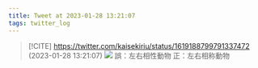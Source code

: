 ```yaml
---
title: Tweet at 2023-01-28 13:21:07
tags: twitter_log
---
```


> [!CITE] https://twitter.com/kaisekiriu/status/1619188799791337472 (2023-01-28 13:21:07)
> ![](https://twitter.com/kaisekiriu/status/1619188799791337472)
> 誤：左右相性動物
> 正：左右相称動物
